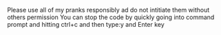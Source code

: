 Please use all of my pranks responsibly ad do not intitiate them without others permission 
You can stop the code by quickly going into command prompt and hitting ctrl+c and then type:y and Enter key
